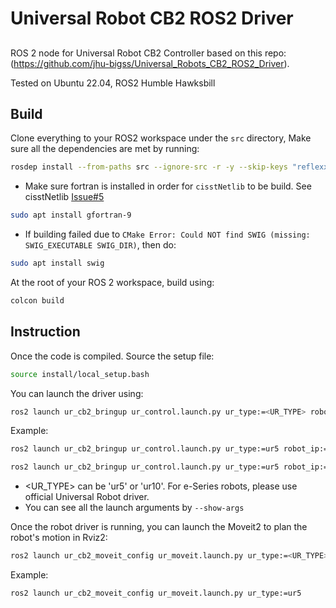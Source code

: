 # Universal Robot CB2 ROS2 Driver

## 
ROS 2 node for Universal Robot CB2 Controller based on this repo: (https://github.com/jhu-bigss/Universal_Robots_CB2_ROS2_Driver).

Tested on Ubuntu 22.04, ROS2 Humble Hawksbill

## Build
Clone everything to your ROS2 workspace under the `src` directory,
Make sure all the dependencies are met by running:

```bash
rosdep install --from-paths src --ignore-src -r -y --skip-keys "reflexxes_type2"
```

* Make sure fortran is installed in order for `cisstNetlib` to be build. See cisstNetlib [Issue#5](https://github.com/jhu-cisst/cisstNetlib/issues/5#issuecomment-1169452231)
```bash
sudo apt install gfortran-9
```
* If building failed due to `CMake Error: Could NOT find SWIG (missing: SWIG_EXECUTABLE SWIG_DIR)`, then do:
```bash
sudo apt install swig
```

At the root of your ROS 2 workspace, build using:
```bash
colcon build
```

## Instruction

Once the code is compiled. Source the setup file:
```bash
source install/local_setup.bash
```

You can launch the driver using:
```bash
ros2 launch ur_cb2_bringup ur_control.launch.py ur_type:=<UR_TYPE> robot_ip:=<IP_OF_THE_ROBOT> use_fake_hardware:=<true/false> launch_rviz:=<true/false>
```
Example:
```bash
ros2 launch ur_cb2_bringup ur_control.launch.py ur_type:=ur5 robot_ip:=127.0.0.1 use_fake_hardware:=true launch_rviz:=true

ros2 launch ur_cb2_bringup ur_control.launch.py ur_type:=ur5 robot_ip:=192.168.1.195 use_fake_hardware:=false launch_rviz:=true
```
- <UR_TYPE> can be 'ur5' or 'ur10'. For e-Series robots, please use official Universal Robot driver.
- You can see all the launch arguments by `--show-args`

Once the robot driver is running, you can launch the Moveit2 to plan the robot's motion in Rviz2:
```bash
ros2 launch ur_cb2_moveit_config ur_moveit.launch.py ur_type:=<UR_TYPE>
```
Example:
```bash
ros2 launch ur_cb2_moveit_config ur_moveit.launch.py ur_type:=ur5
```